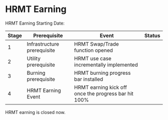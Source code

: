 # HRMT Earning

HRMT Earning Starting Date:

| Stage | Prerequisite                | Event                                                | Status |
| ----- | --------------------------- | ---------------------------------------------------- | ------ |
| 1     | Infrastructure prerequisite | HRMT Swap/Trade function opened                      |        |
| 2     | Utility prerequisite        | HRMT use case incrementally implemented              |        |
| 3     | Burning prerequisite        | HRMT burning progress bar installed                  |        |
| 4     | HRMT Earning Event          | HRMT earning kick off once the progress bar hit 100% |        |

HRMT earning is closed now.

##
